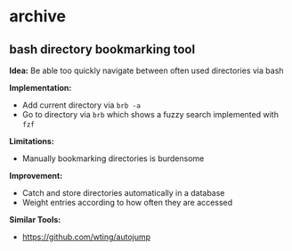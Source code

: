 # archive

## bash directory bookmarking tool

**Idea:** 
Be able too quickly navigate between often used directories via bash

**Implementation:**
* Add current directory via ```brb -a```
* Go to directory via ```brb``` which shows a fuzzy search implemented with ```fzf```

**Limitations:**
* Manually bookmarking directories is burdensome

**Improvement:**
* Catch and store directories automatically in a database
* Weight entries according to how often they are accessed

**Similar Tools:**
* https://github.com/wting/autojump
